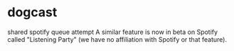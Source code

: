 # dogcast
shared spotify queue attempt
A similar feature is now in beta on Spotify called "Listening Party" (we have no affiliation with Spotify or that feature).
